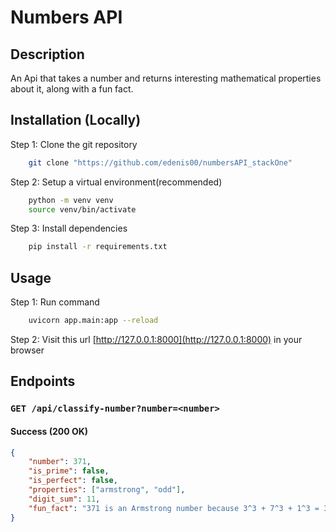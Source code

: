 # Numbers API

## Description

An Api that takes a number and returns interesting mathematical properties about it, along with a fun fact.

## Installation (Locally)

Step 1: Clone the git repository

```sh
    git clone "https://github.com/edenis00/numbersAPI_stackOne"
```

Step 2: Setup a virtual environment(recommended)

```sh
    python -m venv venv
    source venv/bin/activate
```

Step 3: Install dependencies

```sh
    pip install -r requirements.txt
```

## Usage

Step 1: Run command

```sh
    uvicorn app.main:app --reload
```

Step 2: Visit this url [http://127.0.0.1:8000](http://127.0.0.1:8000) in your browser

## Endpoints

### `GET /api/classify-number?number=<number>`

#### Success (200 OK)

```json
{
    "number": 371,
    "is_prime": false,
    "is_perfect": false,
    "properties": ["armstrong", "odd"],
    "digit_sum": 11,
    "fun_fact": "371 is an Armstrong number because 3^3 + 7^3 + 1^3 = 371"
}
```
